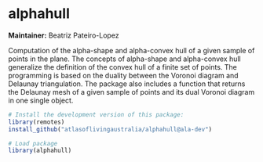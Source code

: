 
<!-- README.md is generated from README.Rmd. Please edit that file -->

# alphahull

**Maintainer:** Beatriz Pateiro-Lopez

Computation of the alpha-shape and alpha-convex hull of a given sample
of points in the plane. The concepts of alpha-shape and alpha-convex
hull generalize the definition of the convex hull of a finite set of
points. The programming is based on the duality between the Voronoi
diagram and Delaunay triangulation. The package also includes a function
that returns the Delaunay mesh of a given sample of points and its dual
Voronoi diagram in one single object.

``` r
# Install the development version of this package:
library(remotes)
install_github("atlasoflivingaustralia/alphahull@ala-dev")

# Load package
library(alphahull)
```
